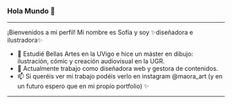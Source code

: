 ### Hola Mundo 👋
<hr>
¡Bienvenidos a mi perfil! Mi nombre es Sofía y soy ✨diseñadora e ilustradora✨ 

- 🔭 Estudié Bellas Artes en la UVigo e hice un máster en dibujo: ilustración, cómic y creación audiovisual en la UGR.
- 🌱 Actualmente trabajo como diseñadora web y gestora de contenidos.
- 📫 Si queréis ver mi trabajo podéis verlo en instagram @maora_art (y en un futuro espero que en mi propio portfolio) ✨
<hr>



<!--
**maora131/maora131** is a ✨ _special_ ✨ repository because its `README.md` (this file) appears on your GitHub profile.

Here are some ideas to get you started:

- 🔭 I’m currently working on ...
- 🌱 I’m currently learning ...
- 👯 I’m looking to collaborate on ...
- 🤔 I’m looking for help with ...
- 💬 Ask me about ...
- 📫 How to reach me: ...
- 😄 Pronouns: ...
- ⚡ Fun fact: ...
-->
